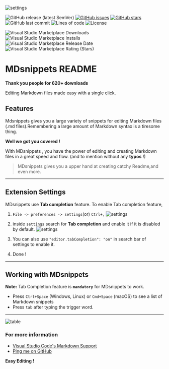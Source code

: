 ![settings](https://user-images.githubusercontent.com/64256342/107140348-584d7d80-6947-11eb-8039-b346614e7151.png) 

![GitHub release (latest SemVer)](https://img.shields.io/github/v/release/code-reaper08/MDsnippets?style=for-the-badge) [![GitHub issues](https://img.shields.io/github/issues/code-reaper08/MDsnippets?style=for-the-badge)](https://github.com/code-reaper08/MDsnippets/issues) [![GitHub stars](https://img.shields.io/github/stars/code-reaper08/MDsnippets?style=for-the-badge)](https://github.com/code-reaper08/MDsnippets/stargazers) ![GitHub last commit](https://img.shields.io/github/last-commit/code-reaper08/MDsnippets?style=for-the-badge) ![Lines of code](https://img.shields.io/tokei/lines/github/code-reaper08/MDsnippets?style=for-the-badge) ![License](https://img.shields.io/badge/License%20-MIT-yellow?style=for-the-badge) 

![Visual Studio Marketplace Downloads](https://img.shields.io/visual-studio-marketplace/d/vishwar.mdsnippets?style=for-the-badge) ![Visual Studio Marketplace Installs](https://img.shields.io/visual-studio-marketplace/i/vishwar.mdsnippets?style=for-the-badge) ![Visual Studio Marketplace Release Date](https://img.shields.io/visual-studio-marketplace/release-date/vishwar.mdsnippets?style=for-the-badge) ![Visual Studio Marketplace Rating (Stars)](https://img.shields.io/visual-studio-marketplace/stars/vishwar.mdsnippets?style=for-the-badge)
# MDsnippets README

**Thank you people for 620+ downloads**

Editing Markdown files made easy with a single click.

## Features

Mdsnippets gives you a large variety of snippets for editing Markdown files (.md files).Remembering a large amount of Markdown syntax is a tiresome thing.

**Well we got you covered !**

With MDsnippets , you have the power of editing and creating Markdown files in a great speed and flow. 
(and to mention without any **typos** !)

> MDsnippets gives you a upper hand at creating catchy Readme,and even more.


---------------------------------------------------------------------------------------------------------

## Extension Settings

MDsnippets use **Tab completion** feature.
To enable Tab completion feature,

1. `File -> preferences -> settings`(or) `Ctrl+,`
![settings](https://user-images.githubusercontent.com/64256342/107140350-5aafd780-6947-11eb-9b78-35bad121b5e6.png)

2. inside `settings` search for **Tab completion** and enable it if it is disabled by default.
![settings](https://user-images.githubusercontent.com/64256342/107140357-60a5b880-6947-11eb-8633-31a6ffb7ec8d.png)

3. You can also use ``"editor.tabCompletion": "on"`` in search bar of settings to enable it.

4. Done ! 
-----------------------------------------------------------------------------------------------------------

## Working with MDsnippets

**Note:** Tab Completion feature is **``mandatory``** for MDsnippets to work.

* Press `Ctrl+Space` (Windows, Linux) or `Cmd+Space` (macOS) to see a list of Markdown snippets
* Press `tab` after typing the trigger word.
----------------------------------------------------------------------------------------------------------
![table](https://user-images.githubusercontent.com/64256342/107141413-8a161280-694e-11eb-812b-6a35bcefa317.png)



### For more information

* [Visual Studio Code's Markdown Support](http://code.visualstudio.com/docs/languages/markdown)
* [Ping me on GitHub](https://github.com/code-reaper08)

**Easy Editing !**
